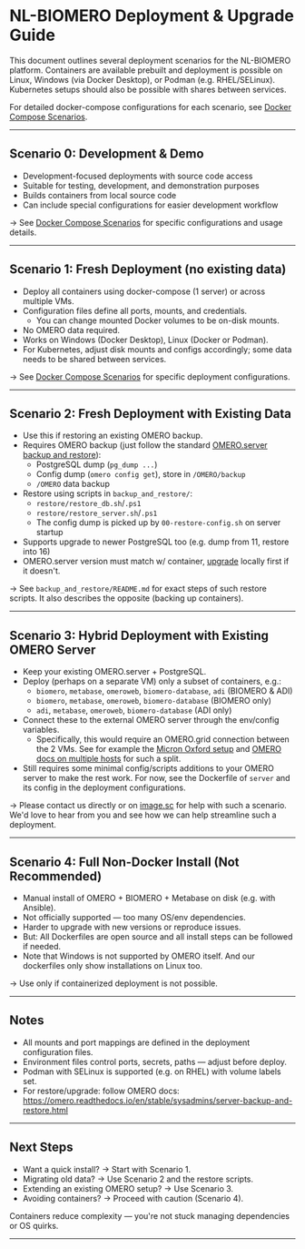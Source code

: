 # NL-BIOMERO Deployment & Upgrade Guide

This document outlines several deployment scenarios for the NL-BIOMERO platform.
Containers are available prebuilt and deployment is possible on Linux, Windows (via Docker Desktop), or Podman (e.g. RHEL/SELinux). Kubernetes setups should also be possible with shares between services.

For detailed docker-compose configurations for each scenario, see [Docker Compose Scenarios](docker-compose-scenarios.md).

---

## Scenario 0: Development & Demo

- Development-focused deployments with source code access
- Suitable for testing, development, and demonstration purposes
- Builds containers from local source code
- Can include special configurations for easier development workflow

→ See [Docker Compose Scenarios](docker-compose-scenarios.md) for specific configurations and usage details.

---

## Scenario 1: Fresh Deployment (no existing data)

- Deploy all containers using docker-compose (1 server) or across multiple VMs.
- Configuration files define all ports, mounts, and credentials.
    - You can change mounted Docker volumes to be on-disk mounts.
- No OMERO data required.
- Works on Windows (Docker Desktop), Linux (Docker or Podman).
- For Kubernetes, adjust disk mounts and configs accordingly; some data needs to be shared between services.

→ See [Docker Compose Scenarios](docker-compose-scenarios.md) for specific deployment configurations.

---

## Scenario 2: Fresh Deployment with Existing Data

- Use this if restoring an existing OMERO backup.
- Requires OMERO backup (just follow the standard <a href="https://omero.readthedocs.io/en/stable/sysadmins/server-backup-and-restore.html#backing-up-omero" target="_blank" rel="noopener noreferrer">OMERO.server backup and restore</a>):
  - PostgreSQL dump (`pg_dump ...`)
  - Config dump (`omero config get`), store in `/OMERO/backup`
  - `/OMERO` data backup
- Restore using scripts in `backup_and_restore/`:
  - `restore/restore_db.sh`/`.ps1`
  - `restore/restore_server.sh`/`.ps1`
  - The config dump is picked up by `00-restore-config.sh` on server startup
- Supports upgrade to newer PostgreSQL too (e.g. dump from 11, restore into 16)
- OMERO.server version must match w/ container, <a href="https://omero.readthedocs.io/en/stable/sysadmins/index.html#upgrading" target="_blank" rel="noopener noreferrer">upgrade</a> locally first if it doesn't.

→ See `backup_and_restore/README.md` for exact steps of such restore scripts.
It also describes the opposite (backing up containers).

---

## Scenario 3: Hybrid Deployment with Existing OMERO Server

- Keep your existing OMERO.server + PostgreSQL.
- Deploy (perhaps on a separate VM) only a subset of containers, e.g.:
  - `biomero`, `metabase`, `omeroweb`, `biomero-database`, `adi` (BIOMERO & ADI)
  - `biomero`, `metabase`, `omeroweb`, `biomero-database` (BIOMERO only)
  - `adi`, `metabase`, `omeroweb`, `biomero-database`  (ADI only)
- Connect these to the external OMERO server through the env/config variables.
  - Specifically, this would require an OMERO.grid connection between the 2 VMs. See for example the <a href="https://omero.readthedocs.io/en/stable/sysadmins/server-setup-examples.html#micron-oxford" target="_blank" rel="noopener noreferrer">Micron Oxford setup</a> and <a href="https://omero.readthedocs.io/en/stable/sysadmins/grid.html#nodes-on-multiple-hosts" target="_blank" rel="noopener noreferrer">OMERO docs on multiple hosts</a> for such a split.
- Still requires some minimal config/scripts additions to your OMERO server to make the rest work. For now, see the Dockerfile of `server` and its config in the deployment configurations.

→ Please contact us directly or on <a href="https://image.sc" target="_blank" rel="noopener noreferrer">image.sc</a> for help with such a scenario. We'd love to hear from you and see how we can help streamline such a deployment.

---

## Scenario 4: Full Non-Docker Install (Not Recommended)

- Manual install of OMERO + BIOMERO + Metabase on disk (e.g. with Ansible).
- Not officially supported — too many OS/env dependencies.
- Harder to upgrade with new versions or reproduce issues.
- But: All Dockerfiles are open source and all install steps can be followed if needed.
- Note that Windows is not supported by OMERO itself. And our dockerfiles only show installations on Linux too.

→ Use only if containerized deployment is not possible.

---

## Notes

- All mounts and port mappings are defined in the deployment configuration files.
- Environment files control ports, secrets, paths — adjust before deploy.
- Podman with SELinux is supported (e.g. on RHEL) with volume labels set.
- For restore/upgrade: follow OMERO docs: <a href="https://omero.readthedocs.io/en/stable/sysadmins/server-backup-and-restore.html" target="_blank" rel="noopener noreferrer">https://omero.readthedocs.io/en/stable/sysadmins/server-backup-and-restore.html</a>

---

## Next Steps

- Want a quick install? → Start with Scenario 1.
- Migrating old data? → Use Scenario 2 and the restore scripts.
- Extending an existing OMERO setup? → Use Scenario 3.
- Avoiding containers? → Proceed with caution (Scenario 4).

Containers reduce complexity — you're not stuck managing dependencies or OS quirks.

---
